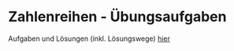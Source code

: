 # Zahlenreihen - Übungsaufgaben

Aufgaben und Lösungen (inkl. Lösungswege) [hier](https://lsoleyl.de/chainmat/)
